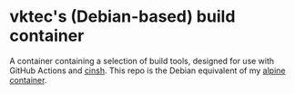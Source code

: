 # vktec's (Debian-based) build container

A container containing a selection of build tools, designed for use with GitHub
Actions and [cinsh]. This repo is the Debian equivalent of my [alpine container].

[cinsh]: https://github.com/vktec/cinsh
[alpine container]: https://github.com/vktec/build
